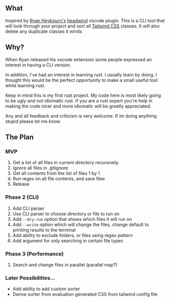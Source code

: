 ## What

Inspired by [Ryan Heybourn's](https://github.com/heybourn) [headwind](https://github.com/heybourn/headwind)
vscode plugin. This is a CLI tool that will look through your project and sort all [Tailwind CSS](https://tailwindcss.com) classes. It will also delete any
duplicate classes it winds

## Why?
When Ryan released his vscode extension some people expressed an interest in having a CLI version. 

In addition, I've had an interest in learning rust. I usually learn by doing. I thought this would be
the perfect opportunity to make a small useful tool while learning rust. 

Keep in mind this is my first rust project. My code here is most likely going to be ugly and not idiomatic rust.
If you are a rust expert you're help in making the code nicer and more idiomatic will be greatly appreciated.

Any and all feedback and criticism is very welcome. If im doing anything stupid please let me know.

## The Plan

### MVP
1. Get a list of all files in current directory recursively. 
2. Ignore all files in .gitignore
3. Get all contents from the list of files 1 by 1
4. Run regex on all file contents, and save files
5. Release

### Phase 2 (CLI)
1. Add CLI parser
2. Use CLI parser to choose directory or file to run on
3. Add `--dry-run` option that shows which files it will run on
4. Add `--write` option which will change the files, change default to printing results to the terminal
5. Add ability to exclude folders, or files using regex pattern
6. Add argument for only searching in certain file types

### Phase 3 (Performance)
1. Search and change files in parallel (parallel map?)

### Later Possibilities...
* Add ability to add custom sorter
* Derive sorter from evaluation generated CSS from tailwind config file
